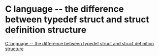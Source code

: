 # C language -- the difference between typedef struct and struct definition structure
[C language -- the difference between typedef struct and struct definition structure](https://aiwithcloud.com/2022/09/15/c_language____the_difference_between_typedef_struct_and_struct_definition_structure/)
